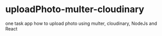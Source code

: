 # uploadPhoto-multer-cloudinary
one task app how to upload photo using multer,  cloudinary, NodeJs and React
